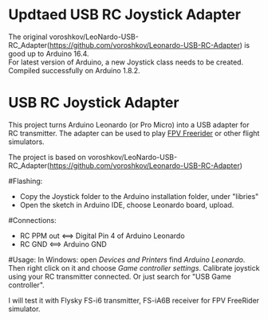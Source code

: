 # Updtaed USB RC Joystick Adapter
The original voroshkov/LeoNardo-USB-RC_Adapter(https://github.com/voroshkov/Leonardo-USB-RC-Adapter) is good up to Arduino 16.4.  
For latest version of Arduino, a new Joystick class needs to be created.  Compiled successfully on Arduino 1.8.2.

# USB RC Joystick Adapter
This project turns Arduino Leonardo (or Pro Micro) into a USB adapter for RC transmitter.
The adapter can be used to play [FPV Freerider](http://fpv-freerider.itch.io/fpv-freerider) 
or other flight simulators. 

The project is based on voroshkov/LeoNardo-USB-RC_Adapter(https://github.com/voroshkov/Leonardo-USB-RC-Adapter)

#Flashing:
- Copy the Joystick folder to the Arduino installation folder, under "libries"
- Open the sketch in Arduino IDE, choose Leonardo board, upload.

#Connections:
- RC PPM out <==> Digital Pin 4 of Arduino Leonardo
- RC GND  <==> Arduino GND

#Usage:
In Windows: open *Devices and Printers* find *Arduino Leonardo*. Then right click on it and choose *Game controller settings*. Calibrate joystick using your RC transmitter connected.  Or just search for "USB Game controller".

I will test it with Flysky FS-i6 transmitter, FS-iA6B receiver for FPV FreeRider simulator.
